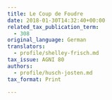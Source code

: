 ```yaml
---
title: Le Coup de Foudre
date: 2018-01-30T14:32:40+00:00
related_tax_publication_term:
  - 308
original_language: German
translators:
  - profile/shelley-frisch.md
tax_issue: AGNI 80
authors:
  - profile/husch-josten.md
tax_format: Print

---
```

